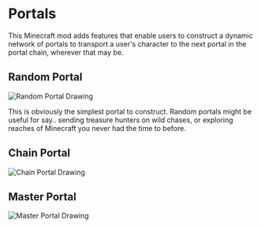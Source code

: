 # Portals

This Minecraft mod adds features that enable users to construct a dynamic
network of portals to transport a user's character to the next portal in the
portal chain, wherever that may be.

## Random Portal

<img
  alt="Random Portal Drawing"
  src="https://docs.google.com/drawings/d/1tGrcHEOKq4Hu28w-w6IG3g0XYqYO3skxKznbGgk-Cpo/pub?w=480&amp;h=360"
/>

This is obviously the simplest portal to construct. Random portals might be
useful for say.. sending treasure hunters on wild chases, or exploring reaches
of Minecraft you never had the time to before.

## Chain Portal

<img
  alt="Chain Portal Drawing"
  src="https://docs.google.com/drawings/d/1zsTFZPyuuLhRBbBUzQlw0Av0eFNgQwJurgQULrj1JHA/pub?w=480&amp;h=360"
/>

## Master Portal

<img
  alt="Master Portal Drawing"
  src="https://docs.google.com/drawings/d/1T3Ja5D_g-hLo062nQzvSw5NLndg8-M7bVsNAGsabemg/pub?w=480&amp;h=360"
/>
